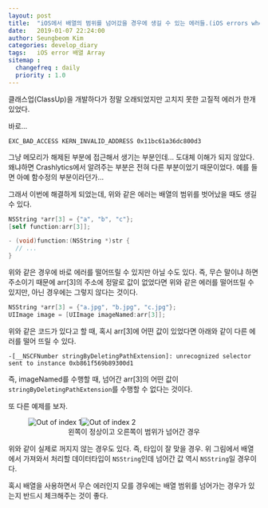 ```yaml
---
layout: post
title:  "iOS에서 배열의 범위를 넘어갔을 경우에 생길 수 있는 에러들.(iOS errors when array indexes out of bounds)."
date:   2019-01-07 22:24:00
author: Seungbeom Kim
categories: develop_diary
tags:	iOS error 배열 Array
sitemap :
  changefreq : daily
  priority : 1.0
---
```


클래스업(ClassUp)을 개발하다가 정말 오래되었지만 고치지 못한 고질적 에러가 한개 있었다.

바로...

    EXC_BAD_ACCESS KERN_INVALID_ADDRESS 0x11bc61a36dc800d3

그냥 메모리가 해제된 부분에 접근해서 생기는 부분인데... 도대체 이해가 되지 않았다. 왜냐하면 Crashlytics에서 알려주는 부분은 전혀 다른 부분이었기 때문이었다. 예를 들면 아예 함수정의 부분이라던가...

그래서 이번에 해결하게 되었는데, 위와 같은 에러는 배열의 범위를 벗어났을 때도 생길 수 있다.

```Objective-C
NSString *arr[3] = {"a", "b", "c"};
[self function:arr[3]];

- (void)function:(NSString *)str {
  // ...
}
```

위와 같은 경우에 바로 에러를 떨어뜨릴 수 있지만 아닐 수도 있다. 즉, 무슨 말이냐 하면 주소이기 때문에 arr[3]의 주소에 정말로 값이 없었다면 위와 같은 에러를 떨어뜨릴 수 있지만, 아닌 경우에는 그렇지 않다는 것이다.

```Objective-C
NSString *arr[3] = {"a.jpg", "b.jpg", "c.jpg"};
UIImage image = [UIImage imageNamed:arr[3]];
```

위와 같은 코드가 있다고 할 때, 혹시 arr[3]에 어떤 값이 있었다면 아래와 같이 다른 에러를 떨어 뜨릴 수 있다.

    -[__NSCFNumber stringByDeletingPathExtension]: unrecognized selector sent to instance 0xb861f569b89300d1

즉, imageNamed를 수행할 때, 넘어간 arr[3]의 어떤 값이 `stringByDeletingPathExtension`를 수행할 수 없다는 것이다.

또 다른 예제를 보자.

<figure>
<img src="{{ site.baseurl }}/assets/develop_diary/array_out_of_index_1.PNG" title="Out of index 1" class="post-image-double"><img src="{{ site.baseurl }}/assets/develop_diary/array_out_of_index_2.PNG" title="Out of index 2" class="post-image-double">
<figcaption style="text-align: center;">왼쪽이 정상이고 오른쪽이 범위가 넘어간 경우</figcaption>
</figure>

위와 같이 실제로 꺼지지 않는 경우도 있다. 즉, 타입이 잘 맞을 경우. 위 그림에서 배열에서 가져와서 처리할 데이터타입이 `NSString`인데 넘어간 값 역시 `NSString`일 경우이다.

혹시 배열을 사용하면서 무슨 에러인지 모를 경우에는 배열 범위를 넘어가는 경우가 있는지 반드시 체크해주는 것이 좋다.
